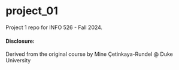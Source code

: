 # project_01

Project 1 repo for INFO 526 - Fall 2024.

#### Disclosure:
Derived from the original course by Mine Çetinkaya-Rundel @ Duke University

